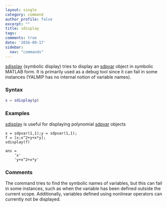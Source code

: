 ```yaml
---
layout: single
category: command
author_profile: false
excerpt: ""
title: sdisplay
tags:
comments: true
date: '2016-09-17'
sidebar:
  nav: "commands"
---
```


[sdisplay](/command/sdisplay) (symbolic display) tries to display an [sdpvar](/command/sdpvar) object in symbolic MATLAB form. It is primarily used as a debug tool since it can fail in some instances (YALMIP has no internal notion of variable names).

### Syntax

````matlab
s = sdisplay(p)
````

### Examples

[sdisplay](/command/sdisplay) is useful for displaying polynomial [sdpvar](/command/sdpvar) objects

````matlabb
x = sdpvar(1,1);y = sdpvar(1,1);
f = [x;x^2+y+x*y];
sdisplay(f)

ans =
    'x'
    'y+x^2+x*y'
````

### Comments

The command tries to find the symbolic names of variables, but this can fail in some instances, such as when the variable has been defined outside the current scope. Additionally, variables defined using nonlinear operators can currently not be displayed.
